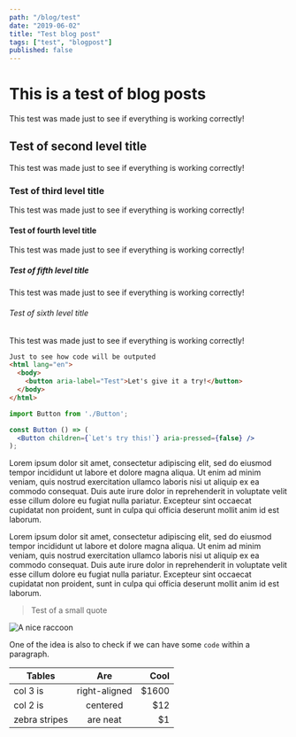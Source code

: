 ```yaml
---
path: "/blog/test"
date: "2019-06-02"
title: "Test blog post"
tags: ["test", "blogpost"]
published: false
---
```


# This is a test of blog posts

This test was made just to see if everything is working correctly!

## Test of second level title

This test was made just to see if everything is working correctly!

### Test of third level title

This test was made just to see if everything is working correctly!

#### Test of fourth level title

This test was made just to see if everything is working correctly!

##### Test of fifth level title

This test was made just to see if everything is working correctly!

###### Test of sixth level title

This test was made just to see if everything is working correctly!

```html
Just to see how code will be outputed
<html lang="en">
  <body>
    <button aria-label="Test">Let's give it a try!</button>
  </body>
</html>
```

```jsx
import Button from './Button';

const Button () => (
  <Button children={`Let's try this!`} aria-pressed={false} />
);
```

Lorem ipsum dolor sit amet, consectetur adipiscing elit, sed do eiusmod tempor incididunt ut labore et dolore magna aliqua. Ut enim ad minim veniam, quis nostrud exercitation ullamco laboris nisi ut aliquip ex ea commodo consequat. Duis aute irure dolor in reprehenderit in voluptate velit esse cillum dolore eu fugiat nulla pariatur. Excepteur sint occaecat cupidatat non proident, sunt in culpa qui officia deserunt mollit anim id est laborum.

Lorem ipsum dolor sit amet, consectetur adipiscing elit, sed do eiusmod tempor incididunt ut labore et dolore magna aliqua. Ut enim ad minim veniam, quis nostrud exercitation ullamco laboris nisi ut aliquip ex ea commodo consequat. Duis aute irure dolor in reprehenderit in voluptate velit esse cillum dolore eu fugiat nulla pariatur. Excepteur sint occaecat cupidatat non proident, sunt in culpa qui officia deserunt mollit anim id est laborum.

> Test of a small quote

![A nice raccoon](https://cdn.pixabay.com/photo/2016/12/14/03/08/raccoon-1905528__340.jpg)

One of the idea is also to check if we can have some `code` within a paragraph.

| Tables        |      Are      |   Cool |
| ------------- | :-----------: | -----: |
| col 3 is      | right-aligned | \$1600 |
| col 2 is      |   centered    |   \$12 |
| zebra stripes |   are neat    |    \$1 |
